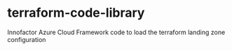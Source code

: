 # terraform-code-library
Innofactor Azure Cloud Framework code to load the terraform landing zone configuration
